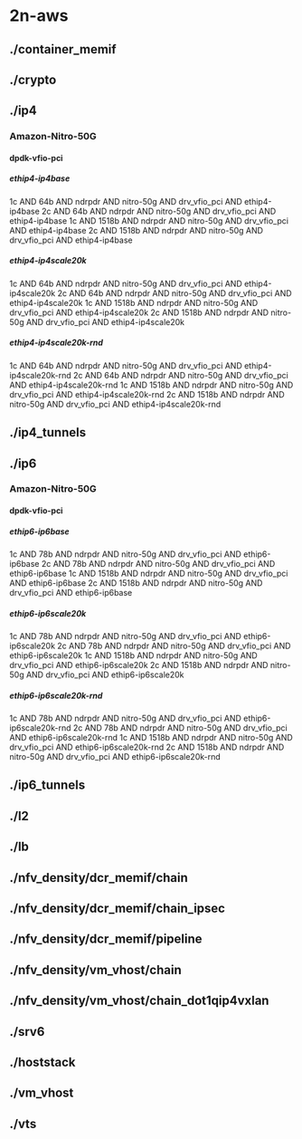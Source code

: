 # 2n-aws
## ./container_memif
## ./crypto
## ./ip4
### Amazon-Nitro-50G
#### dpdk-vfio-pci
##### ethip4-ip4base
1c AND 64b AND ndrpdr AND nitro-50g AND drv_vfio_pci AND ethip4-ip4base
2c AND 64b AND ndrpdr AND nitro-50g AND drv_vfio_pci AND ethip4-ip4base
1c AND 1518b AND ndrpdr AND nitro-50g AND drv_vfio_pci AND ethip4-ip4base
2c AND 1518b AND ndrpdr AND nitro-50g AND drv_vfio_pci AND ethip4-ip4base
##### ethip4-ip4scale20k
1c AND 64b AND ndrpdr AND nitro-50g AND drv_vfio_pci AND ethip4-ip4scale20k
2c AND 64b AND ndrpdr AND nitro-50g AND drv_vfio_pci AND ethip4-ip4scale20k
1c AND 1518b AND ndrpdr AND nitro-50g AND drv_vfio_pci AND ethip4-ip4scale20k
2c AND 1518b AND ndrpdr AND nitro-50g AND drv_vfio_pci AND ethip4-ip4scale20k
##### ethip4-ip4scale20k-rnd
1c AND 64b AND ndrpdr AND nitro-50g AND drv_vfio_pci AND ethip4-ip4scale20k-rnd
2c AND 64b AND ndrpdr AND nitro-50g AND drv_vfio_pci AND ethip4-ip4scale20k-rnd
1c AND 1518b AND ndrpdr AND nitro-50g AND drv_vfio_pci AND ethip4-ip4scale20k-rnd
2c AND 1518b AND ndrpdr AND nitro-50g AND drv_vfio_pci AND ethip4-ip4scale20k-rnd
## ./ip4_tunnels
## ./ip6
### Amazon-Nitro-50G
#### dpdk-vfio-pci
##### ethip6-ip6base
1c AND 78b AND ndrpdr AND nitro-50g AND drv_vfio_pci AND ethip6-ip6base
2c AND 78b AND ndrpdr AND nitro-50g AND drv_vfio_pci AND ethip6-ip6base
1c AND 1518b AND ndrpdr AND nitro-50g AND drv_vfio_pci AND ethip6-ip6base
2c AND 1518b AND ndrpdr AND nitro-50g AND drv_vfio_pci AND ethip6-ip6base
##### ethip6-ip6scale20k
1c AND 78b AND ndrpdr AND nitro-50g AND drv_vfio_pci AND ethip6-ip6scale20k
2c AND 78b AND ndrpdr AND nitro-50g AND drv_vfio_pci AND ethip6-ip6scale20k
1c AND 1518b AND ndrpdr AND nitro-50g AND drv_vfio_pci AND ethip6-ip6scale20k
2c AND 1518b AND ndrpdr AND nitro-50g AND drv_vfio_pci AND ethip6-ip6scale20k
##### ethip6-ip6scale20k-rnd
1c AND 78b AND ndrpdr AND nitro-50g AND drv_vfio_pci AND ethip6-ip6scale20k-rnd
2c AND 78b AND ndrpdr AND nitro-50g AND drv_vfio_pci AND ethip6-ip6scale20k-rnd
1c AND 1518b AND ndrpdr AND nitro-50g AND drv_vfio_pci AND ethip6-ip6scale20k-rnd
2c AND 1518b AND ndrpdr AND nitro-50g AND drv_vfio_pci AND ethip6-ip6scale20k-rnd
## ./ip6_tunnels
## ./l2
## ./lb
## ./nfv_density/dcr_memif/chain
## ./nfv_density/dcr_memif/chain_ipsec
## ./nfv_density/dcr_memif/pipeline
## ./nfv_density/vm_vhost/chain
## ./nfv_density/vm_vhost/chain_dot1qip4vxlan
## ./srv6
## ./hoststack
## ./vm_vhost
## ./vts
